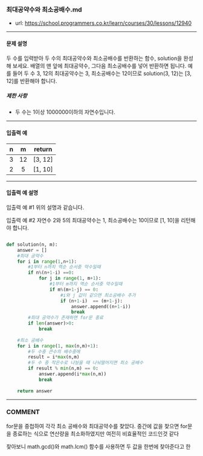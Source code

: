 ### 최대공약수와 최소공배수.md

 - url: https://school.programmers.co.kr/learn/courses/30/lessons/12940
 
 --------
 
#### 문제 설명
두 수를 입력받아 두 수의 최대공약수와 최소공배수를 반환하는 함수, solution을 완성해 보세요. 배열의 맨 앞에 최대공약수, 그다음 최소공배수를 넣어 반환하면 됩니다. 예를 들어 두 수 3, 12의 최대공약수는 3, 최소공배수는 12이므로 solution(3, 12)는 [3, 12]를 반환해야 합니다.

##### 제한 사항
 - 두 수는 1이상 1000000이하의 자연수입니다.
 
--------
 
#### 입출력 예
|n|m|return|
|:---:|:---:|:---:|
|3|12|[3, 12]|
|2|5|[1, 10]|
 
--------

#### 입출력 예 설명
입출력 예 #1
위의 설명과 같습니다.

입출력 예 #2
자연수 2와 5의 최대공약수는 1, 최소공배수는 10이므로 [1, 10]을 리턴해야 합니다.

```python

def solution(n, m):
    answer = []
    #최대 공약수
    for i in range(1,n+1):
        #1부터 n까지 역순 순서중 약수일때
        if n%(n+1-i) ==0:
            for j in range(1, m+1):
                #1부터 m까지 역순 순서중 약수일때
                if m%(m+1-j) == 0:
                    #i와 j 값이 같으면 최소공배수 추가
                    if (n+1-i)  == (m+1-j):
                        answer.append((n+1-i))
                        break
        #최대 공약수가 존재하면 for문 종료
        if len(answer)>0:
            break
    
    #최소 공배수
    for i in range(1, max(n,m)+1):
        #두 수중 큰수의 배수중에
        result = i*max(n,m)
        #두 수 중 작은수로 나눴을 때 나눠떨어지면 최소 공배수
        if result % min(n,m) == 0:
            answer.append(i*max(n,m))
            break
    
    return answer

```

------
### COMMENT
for문을 중첩하여 각각 최소 공배수와 최대공약수를 찾았다. 중간에 값을 찾으면 for문을 종료하는 식으로 연산량을 최소화하였지만 여전히 비효율적인 코드인것 같다

찾아보니 math.gcd()와 math.lcm() 함수를 사용하면 두 값을 한번에 찾아준다고 한

